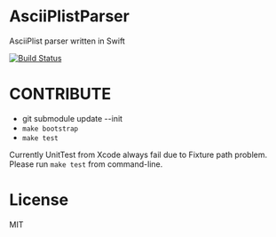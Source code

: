 # AsciiPlistParser

AsciiPlist parser written in Swift

[![Build Status](https://www.bitrise.io/app/febc1023dd43aee7/status.svg?token=T_ffwHYk5XbuccCkCmm0zQ&branch=master)](https://www.bitrise.io/app/febc1023dd43aee7)

# CONTRIBUTE

- git submodule update --init
- `make bootstrap`
- `make test`

Currently UnitTest from Xcode always fail due to Fixture path problem. Please run `make test` from command-line.

# License
MIT
